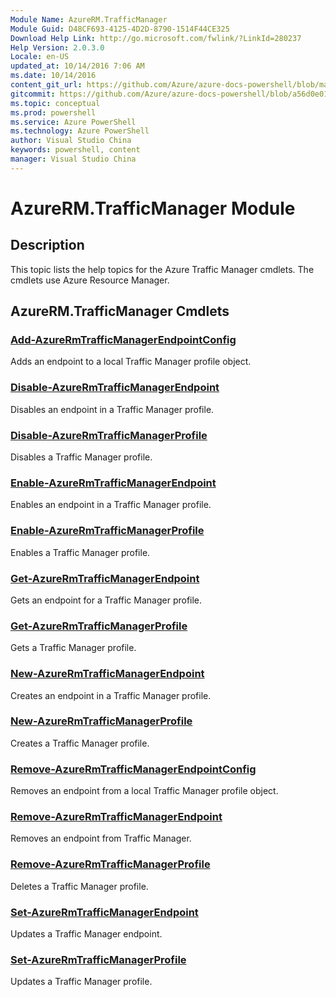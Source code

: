 ```yaml
---
Module Name: AzureRM.TrafficManager
Module Guid: D48CF693-4125-4D2D-8790-1514F44CE325
Download Help Link: http://go.microsoft.com/fwlink/?LinkId=280237
Help Version: 2.0.3.0
Locale: en-US
updated_at: 10/14/2016 7:06 AM
ms.date: 10/14/2016
content_git_url: https://github.com/Azure/azure-docs-powershell/blob/master/azureps-cmdlets-docs/ResourceManager/AzureRM.TrafficManager/v1.0/CmdletMDs/AzureRM.TrafficManager.md
gitcommit: https://github.com/Azure/azure-docs-powershell/blob/a56d0e01e65c2c33aa2af13dd29addc94ead6e88/azureps-cmdlets-docs/ResourceManager/AzureRM.TrafficManager/v1.0/CmdletMDs/AzureRM.TrafficManager.md
ms.topic: conceptual
ms.prod: powershell
ms.service: Azure PowerShell
ms.technology: Azure PowerShell
author: Visual Studio China
keywords: powershell, content
manager: Visual Studio China
---
```


# AzureRM.TrafficManager Module
## Description
This topic lists the help topics for the Azure Traffic Manager cmdlets. The cmdlets use Azure Resource Manager.

## AzureRM.TrafficManager Cmdlets
### [Add-AzureRmTrafficManagerEndpointConfig](Add-AzureRmTrafficManagerEndpointConfig.md)
Adds an endpoint to a local Traffic Manager profile object.


### [Disable-AzureRmTrafficManagerEndpoint](Disable-AzureRmTrafficManagerEndpoint.md)
Disables an endpoint in a Traffic Manager profile.


### [Disable-AzureRmTrafficManagerProfile](Disable-AzureRmTrafficManagerProfile.md)
Disables a Traffic Manager profile.


### [Enable-AzureRmTrafficManagerEndpoint](Enable-AzureRmTrafficManagerEndpoint.md)
Enables an endpoint in a Traffic Manager profile.


### [Enable-AzureRmTrafficManagerProfile](Enable-AzureRmTrafficManagerProfile.md)
Enables a Traffic Manager profile.


### [Get-AzureRmTrafficManagerEndpoint](Get-AzureRmTrafficManagerEndpoint.md)
Gets an endpoint for a Traffic Manager profile.


### [Get-AzureRmTrafficManagerProfile](Get-AzureRmTrafficManagerProfile.md)
Gets a Traffic Manager profile.


### [New-AzureRmTrafficManagerEndpoint](New-AzureRmTrafficManagerEndpoint.md)
Creates an endpoint in a Traffic Manager profile.


### [New-AzureRmTrafficManagerProfile](New-AzureRmTrafficManagerProfile.md)
Creates a Traffic Manager profile.


### [Remove-AzureRmTrafficManagerEndpointConfig](Remove-AzureRmTrafficManagerEndpointConfig.md)
Removes an endpoint from a local Traffic Manager profile object.


### [Remove-AzureRmTrafficManagerEndpoint](Remove-AzureRmTrafficManagerEndpoint.md)
Removes an endpoint from Traffic Manager.


### [Remove-AzureRmTrafficManagerProfile](Remove-AzureRmTrafficManagerProfile.md)
Deletes a Traffic Manager profile.


### [Set-AzureRmTrafficManagerEndpoint](Set-AzureRmTrafficManagerEndpoint.md)
Updates a Traffic Manager endpoint.


### [Set-AzureRmTrafficManagerProfile](Set-AzureRmTrafficManagerProfile.md)
Updates a Traffic Manager profile.



